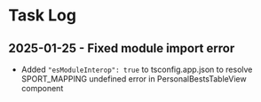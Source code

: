 # Task Log

## 2025-01-25 - Fixed module import error
- Added `"esModuleInterop": true` to tsconfig.app.json to resolve SPORT_MAPPING undefined error in PersonalBestsTableView component